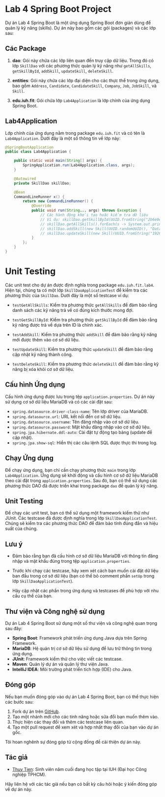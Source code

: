 # Lab 4 Spring Boot Project

Dự án Lab 4 Spring Boot là một ứng dụng Spring Boot đơn giản dùng để quản lý kỹ năng (skills). Dự án này bao gồm các gói (packages) và các lớp sau:

## Các Package

1. **dao**: Gói này chứa các lớp liên quan đến truy cập dữ liệu. Trong đó có lớp `SkillDao` với các phương thức quản lý kỹ năng như `getAllSkills`, `getSkillById`, `addSkill`, `updateSkill`, `deleteSkill`.

2. **entities**: Gói này chứa các lớp đại diện cho các thực thể trong ứng dụng, bao gồm `Address`, `Candidate`, `CandidateSkill`, `Company`, `Job`, `JobSkill`, và `Skill`.

3. **edu.iuh.fit**: Gói chứa lớp `Lab4Application` là lớp chính của ứng dụng Spring Boot.

## Lab4Application

Lớp chính của ứng dụng nằm trong package `edu.iuh.fit` và có tên là `Lab4Application`. Dưới đây là một số thông tin về lớp này:

```java
@SpringBootApplication
public class Lab4Application {

    public static void main(String[] args) {
        SpringApplication.run(Lab4Application.class, args);
    }

    @Autowired
    private SkillDao skillDao;

    @Bean
    CommandLineRunner x() {
        return new CommandLineRunner() {
            @Override
            public void run(String... args) throws Exception {
                // Các hành động khởi tạo hoặc kiểm tra dữ liệu
                // Ví dụ: skillDao.getSkillById(UUID.fromString("2b6e0ecb-5e90-4df1-9fb0-8b66221e3a1f"))
                // skillDao.getAllSkills().forEach(s -> System.out.println(s.toString()))
                // skillDao.addSkill(new Skill(UUID.randomUUID(), "Database Administration", "Database Administration", (byte) 2))
                // skillDao.updateSkill(new Skill(UUID.fromString("1926efda-1711-4dcf-a22e-0f7a6ecee06b"), "Database Administration description", "Database Administration", (byte) 1))
            }
        };
    }
}
```
# Unit Testing

Các unit test cho dự án được định nghĩa trong package `edu.iuh.fit.lab4`. Hiện tại, chúng ta có một lớp `SkillDaoApplicationTest` để kiểm tra các phương thức của `SkillDao`. Dưới đây là một số testcase ví dụ:

- `testGetAllSkills`: Kiểm tra phương thức `getAllSkills` để đảm bảo rằng danh sách các kỹ năng trả về có đúng kích thước mong đợi.

- `testGetSkillById`: Kiểm tra phương thức `getSkillById` để đảm bảo rằng kỹ năng được trả về dựa trên ID là chính xác.

- `testAddSkill`: Kiểm tra phương thức `addSkill` để đảm bảo rằng kỹ năng mới được thêm vào cơ sở dữ liệu.

- `testUpdateSkill`: Kiểm tra phương thức `updateSkill` để đảm bảo rằng cập nhật kỹ năng thành công.

- `testDeleteSkill`: Kiểm tra phương thức `deleteSkill` để đảm bảo rằng kỹ năng bị xóa khỏi cơ sở dữ liệu.

## Cấu hình Ứng dụng

Cấu hình ứng dụng được lưu trong tệp `application.properties`. Dự án này sử dụng cơ sở dữ liệu MariaDB và có các cài đặt sau:

- `spring.datasource.driver-class-name`: Tên lớp driver của MariaDB.
- `spring.datasource.url`: URL kết nối đến cơ sở dữ liệu.
- `spring.datasource.username`: Tên đăng nhập vào cơ sở dữ liệu.
- `spring.datasource.password`: Mật khẩu đăng nhập vào cơ sở dữ liệu.
- `spring.jpa.hibernate.ddl-auto`: Cài đặt tự động tạo bảng (update để cập nhật).
- `spring.jpa.show-sql`: Hiển thị các câu lệnh SQL được thực thi trong log.

## Chạy Ứng dụng

Để chạy ứng dụng, bạn chỉ cần chạy phương thức `main` trong lớp `Lab4Application`. Ứng dụng sẽ khởi động và cấu hình cơ sở dữ liệu MariaDB theo cài đặt trong `application.properties`. Sau đó, bạn có thể sử dụng các phương thức DAO đã được triển khai trong package `dao` để quản lý kỹ năng.

## Unit Testing

Để chạy các unit test, bạn có thể sử dụng một framework kiểm thử như JUnit. Các testcase đã được định nghĩa trong lớp `SkillDaoApplicationTest`. Chúng sẽ kiểm tra các phương thức DAO để đảm bảo tính đúng đắn và hiệu suất của chúng.

## Lưu ý

- Đảm bảo rằng bạn đã cấu hình cơ sở dữ liệu MariaDB với thông tin đăng nhập và mật khẩu đúng trong tệp `application.properties`.

- Trước khi chạy các testcase, hãy xem xét cách bạn muốn cài đặt dữ liệu ban đầu trong cơ sở dữ liệu (bạn có thể bỏ comment phần `setUp` trong lớp `SkillDaoApplicationTest`).

- Hãy cập nhật các phần trong ứng dụng và testcases để phù hợp với nhu cầu cụ thể của bạn.

## Thư viện và Công nghệ sử dụng

Dự án Lab 4 Spring Boot sử dụng một số thư viện và công nghệ quan trọng sau đây:

- **Spring Boot**: Framework phát triển ứng dụng Java dựa trên Spring Framework.
- **MariaDB**: Hệ quản trị cơ sở dữ liệu sử dụng để lưu trữ thông tin trong ứng dụng.
- **JUnit**: Framework kiểm thử cho việc viết các testcase.
- **Maven**: Quản lý dự án và quản lý thư viện Java.
- **IntelliJ IDEA**: Môi trường phát triển tích hợp (IDE) cho Java.

## Đóng góp

Nếu bạn muốn đóng góp vào dự án Lab 4 Spring Boot, bạn có thể thực hiện các bước sau:

1. Fork dự án trên [GitHub](https://github.com/ThuyTien2111/www_lab4).
2. Tạo một nhánh mới cho các tính năng hoặc sửa đổi bạn muốn thêm vào.
3. Thực hiện các thay đổi và thêm các testcase liên quan.
4. Tạo một pull request để xem xét và hợp nhất thay đổi của bạn vào dự án gốc.

Tôi hoan nghênh sự đóng góp từ cộng đồng để cải thiện dự án này.

## Tác giả

- [Thuy Tien](https://github.com/ThuyTien2111): Sinh viên năm cuối đang học tập tại IUH (Đại học Công nghiệp TPHCM).

Hãy liên hệ với các tác giả nếu bạn có bất kỳ câu hỏi hoặc ý kiến đóng góp về dự án này.





